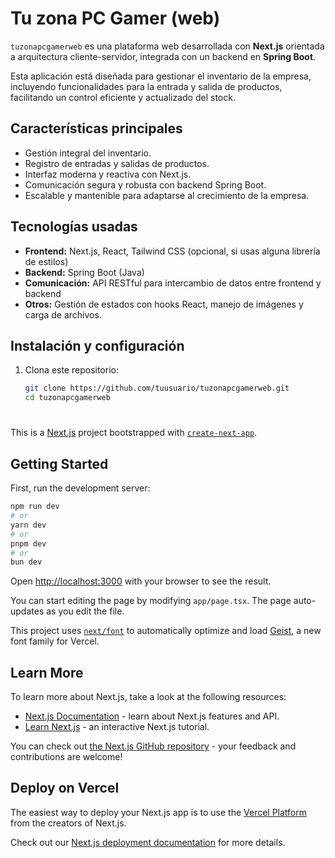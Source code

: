 # Tu zona PC Gamer (web)

`tuzonapcgamerweb` es una plataforma web desarrollada con **Next.js** orientada a arquitectura cliente-servidor, integrada con un backend en **Spring Boot**. 

Esta aplicación está diseñada para gestionar el inventario de la empresa, incluyendo funcionalidades para la entrada y salida de productos, facilitando un control eficiente y actualizado del stock.

## Características principales

- Gestión integral del inventario.
- Registro de entradas y salidas de productos.
- Interfaz moderna y reactiva con Next.js.
- Comunicación segura y robusta con backend Spring Boot.
- Escalable y mantenible para adaptarse al crecimiento de la empresa.

## Tecnologías usadas

- **Frontend:** Next.js, React, Tailwind CSS (opcional, si usas alguna librería de estilos)
- **Backend:** Spring Boot (Java)
- **Comunicación:** API RESTful para intercambio de datos entre frontend y backend
- **Otros:** Gestión de estados con hooks React, manejo de imágenes y carga de archivos.

## Instalación y configuración

1. Clona este repositorio:
   ```bash
   git clone https://github.com/tuusuario/tuzonapcgamerweb.git
   cd tuzonapcgamerweb

#
This is a [Next.js](https://nextjs.org) project bootstrapped with [`create-next-app`](https://nextjs.org/docs/app/api-reference/cli/create-next-app).

## Getting Started

First, run the development server:

```bash
npm run dev
# or
yarn dev
# or
pnpm dev
# or
bun dev
```

Open [http://localhost:3000](http://localhost:3000) with your browser to see the result.

You can start editing the page by modifying `app/page.tsx`. The page auto-updates as you edit the file.

This project uses [`next/font`](https://nextjs.org/docs/app/building-your-application/optimizing/fonts) to automatically optimize and load [Geist](https://vercel.com/font), a new font family for Vercel.

## Learn More

To learn more about Next.js, take a look at the following resources:

- [Next.js Documentation](https://nextjs.org/docs) - learn about Next.js features and API.
- [Learn Next.js](https://nextjs.org/learn) - an interactive Next.js tutorial.

You can check out [the Next.js GitHub repository](https://github.com/vercel/next.js) - your feedback and contributions are welcome!

## Deploy on Vercel

The easiest way to deploy your Next.js app is to use the [Vercel Platform](https://vercel.com/new?utm_medium=default-template&filter=next.js&utm_source=create-next-app&utm_campaign=create-next-app-readme) from the creators of Next.js.

Check out our [Next.js deployment documentation](https://nextjs.org/docs/app/building-your-application/deploying) for more details.
